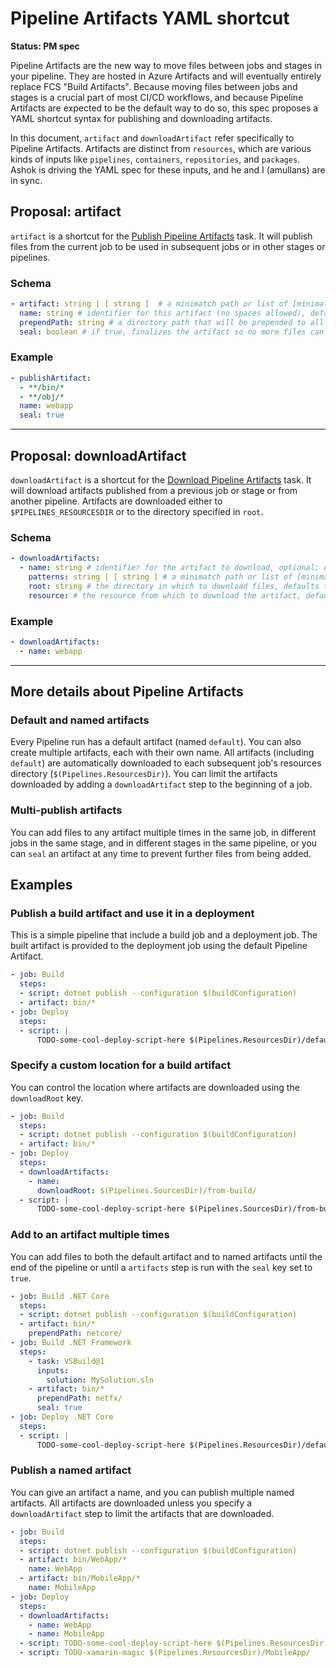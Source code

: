 # Pipeline Artifacts YAML shortcut

**Status: PM spec**

Pipeline Artifacts are the new way to move files between jobs and stages in your pipeline. They are hosted in Azure Artifacts and will eventually entirely replace FCS "Build Artifacts". Because moving files between jobs and stages is a crucial part of most CI/CD workflows, and because Pipeline Artifacts are expected to be the default way to do so, this spec proposes a YAML shortcut syntax for publishing and downloading artifacts.

In this document, `artifact` and `downloadArtifact` refer specifically to Pipeline Artifacts. Artifacts are distinct from `resources`, which are various kinds of inputs like `pipelines`, `containers`, `repositories`, and `packages`. Ashok is driving the YAML spec for these inputs, and he and I (amullans) are in sync.

## Proposal: artifact

`artifact` is a shortcut for the [Publish Pipeline Artifacts](https://docs.microsoft.com/en-us/azure/devops/pipelines/tasks/utility/publish-pipeline-artifact.md) task. It will publish files from the current job to be used in subsequent jobs or in other stages or pipelines.

### Schema

```yaml
- artifact: string | [ string ]  # a minimatch path or list of [minimatch paths](tasks/file-matching-patterns.md) to publish
  name: string # identifier for this artifact (no spaces allowed), defaults to 'default'
  prependPath: string # a directory path that will be prepended to all published files
  seal: boolean # if true, finalizes the artifact so no more files can be added after this step
```

### Example

```yaml
- publishArtifact:
  - **/bin/*
  - **/obj/*
  name: webapp
  seal: true
```

---

## Proposal: downloadArtifact

`downloadArtifact` is a shortcut for the [Download Pipeline Artifacts](https://docs.microsoft.com/en-us/azure/devops/pipelines/tasks/utility/download-pipeline-artifact.md) task. It will download artifacts published from a previous job or stage or from another pipeline. Artifacts are downloaded either to `$PIPELINES_RESOURCESDIR` or to the directory specified in `root`.

### Schema

```yaml
- downloadArtifacts:
  - name: string # identifier for the artifact to download, optional; defaults to 'default'
    patterns: string | [ string ] # a minimatch path or list of [minimatch paths](tasks/file-matching-patterns.md) to download; if blank, the entire artifact is downloaded
    root: string # the directory in which to download files, defaults to $PIPELINES_RESOURCESDIR
    resource: # the resource from which to download the artifact, defaults to self (indicating the current pipeline)
```

### Example

```yaml
- downloadArtifacts:
  - name: webapp
```

---

## More details about Pipeline Artifacts

### Default and named artifacts

Every Pipeline run has a default artifact (named `default`). You can also create multiple artifacts, each with their own name. All artifacts (including `default`) are automatically downloaded to each subsequent job's resources directory (`$(Pipelines.ResourcesDir)`). You can limit the artifacts downloaded by adding a `downloadArtifact` step to the beginning of a job.

### Multi-publish artifacts

You can add files to any artifact multiple times in the same job, in different jobs in the same stage, and in different stages in the same pipeline, or you can `seal` an artifact at any time to prevent further files from being added.

## Examples

### Publish a build artifact and use it in a deployment

This is a simple pipeline that include a build job and a deployment job. The built artifact is provided to the deployment job using the default Pipeline Artifact.

```yaml
- job: Build
  steps:
  - script: dotnet publish --configuration $(buildConfiguration)
  - artifact: bin/*
- job: Deploy
  steps:
  - script: |
      TODO-some-cool-deploy-script-here $(Pipelines.ResourcesDir)/default/bin/
```

### Specify a custom location for a build artifact

You can control the location where artifacts are downloaded using the `downloadRoot` key.

```yaml
- job: Build
  steps:
  - script: dotnet publish --configuration $(buildConfiguration)
  - artifact: bin/*
- job: Deploy
  steps:
  - downloadArtifacts:
    - name:
      downloadRoot: $(Pipelines.SourcesDir)/from-build/
  - script: |
      TODO-some-cool-deploy-script-here $(Pipelines.SourcesDir)/from-build/bin/
```

### Add to an artifact multiple times

You can add files to both the default artifact and to named artifacts until the end of the pipeline or until a `artifacts` step is run with the `seal` key set to `true`.

```yaml
- job: Build .NET Core
  steps:
  - script: dotnet publish --configuration $(buildConfiguration)
  - artifact: bin/*
    prependPath: netcore/
- job: Build .NET Framework
  steps:
    - task: VSBuild@1
      inputs:
        solution: MySolution.sln
    - artifact: bin/*
      prependPath: netfx/
      seal: true
- job: Deploy .NET Core
  steps:
  - script: |
      TODO-some-cool-deploy-script-here $(Pipelines.ResourcesDir)/default/netcore/bin/
```

### Publish a named artifact

You can give an artifact a name, and you can publish multiple named artifacts. All artifacts are downloaded unless you specify a `downloadArtifact` step to limit the artifacts that are downloaded.

```yaml
- job: Build
  steps:
  - script: dotnet publish --configuration $(buildConfiguration)
  - artifact: bin/WebApp/*
    name: WebApp
  - artifact: bin/MobileApp/*
    name: MobileApp
- job: Deploy
  steps:
  - downloadArtifacts:
    - name: WebApp
    - name: MobileApp
  - script: TODO-some-cool-deploy-script-here $(Pipelines.ResourcesDir)/WebApp/bin/
  - script: TODO-xamarin-magic $(Pipelines.ResourcesDir)/MobileApp/
```